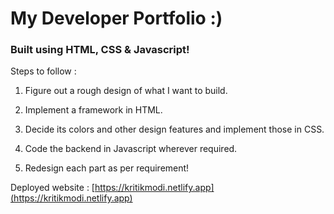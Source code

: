 # My Developer Portfolio :)

### Built using HTML, CSS & Javascript!

Steps to follow :

1. Figure out a rough design of what I want to build.

2. Implement a framework in HTML.

3. Decide its colors and other design features and implement those in CSS.

4. Code the backend in Javascript wherever required.

5. Redesign each part as per requirement!

Deployed website : [https://kritikmodi.netlify.app](https://kritikmodi.netlify.app)
